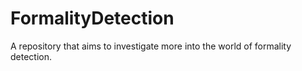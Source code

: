 # FormalityDetection
A repository that aims to investigate more into the world of formality detection.
